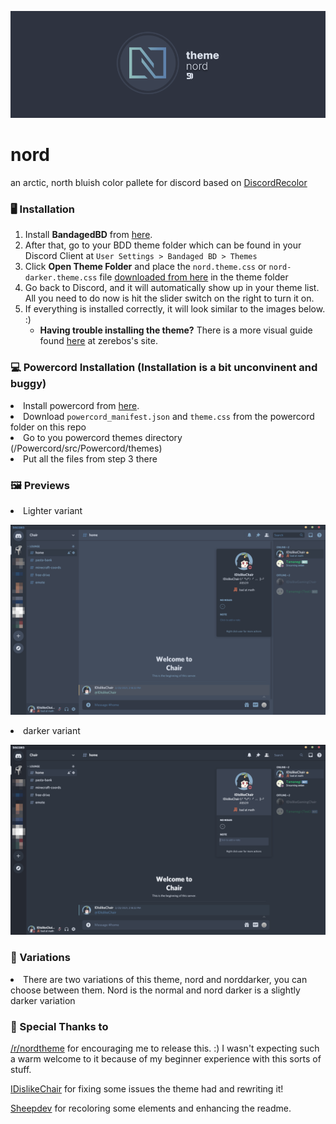 <p align="center"><img src="https://raw.githubusercontent.com/izutsumi/nordDiscord/main/img/theme-banner.png" width="600px"></p>

# nord
<p>an arctic, north bluish color pallete for discord based on <a href="https://github.com/mwittrien/BetterDiscordAddons/tree/master/Themes/DiscordRecolor">DiscordRecolor</a>

<h3>🖥️ Installation</h3>
<ol>
  <li>Install <b>BandagedBD</b> from <a href="https://github.com/rauenzi/BetterDiscordApp">here</a>.</li>
  <li>After that, go to your BDD theme folder which can be found in your Discord Client at <code>User Settings > Bandaged BD > Themes</code></li>
  <li>Click <b>Open Theme Folder</b> and place the <code>nord.theme.css</code> or <code>nord-darker.theme.css</code> file <a href="https://betterdiscord.net/ghdl?id=3508">downloaded from here</a> in the theme folder</li>
  <li>Go back to Discord, and it will automatically show up in your theme list. All you need to do now is hit the slider switch on the right to turn it on.</li>
  <li>If everything is installed correctly, it will look similar to the images below. :) <ul><li><b>Having trouble installing the theme?</b> There is a more visual guide found <a href="https://bd.zerebos.com/#install-theme-win">here</a> at zerebos's site.</li></ul></li>
</ol>

<h3>💻 Powercord Installation (Installation is a bit unconvinent and buggy)</h3>
<li>Install powercord from <a href="https://powercord.dev/installation">here<a/>.</li>
<li>Download <code>powercord_manifest.json</code> and <code>theme.css</code> from the powercord folder on this repo</li>
<li>Go to you powercord themes directory (/Powercord/src/Powercord/themes)</li>
<li>Put all the files from step 3 there</li>
  

<h3>🖼️ Previews</h3>
<li>Lighter variant</li>

<p align="center"><img src="https://raw.githubusercontent.com/izutsumi/nordDiscord/main/img/preview-light.png" width="600px"></p>

<li>darker variant</li>

<p align="center"><img src="https://raw.githubusercontent.com/izutsumi/nordDiscord/main/img/preview-dark.png" width="600px"></p>


<h3>🌟 Variations</h3>
<li>There are two variations of this theme, nord and norddarker, you can choose between them. Nord is the normal and nord darker is a slightly darker variation</li>

<h3>💖 Special Thanks to</h3>
<p><a href="https://www.reddit.com/r/nordtheme/">/r/nordtheme</a> for encouraging me to release this. :) I wasn't expecting such a warm welcome to it because of my beginner experience with this sorts of stuff.</p>

<p><a href="https://github.com/IDislikeChair">IDislikeChair</a> for fixing some issues the theme had and rewriting it!</p>

<p><a href="https://github.com/sheeepdev">Sheepdev</a> for recoloring some elements and enhancing the readme.
